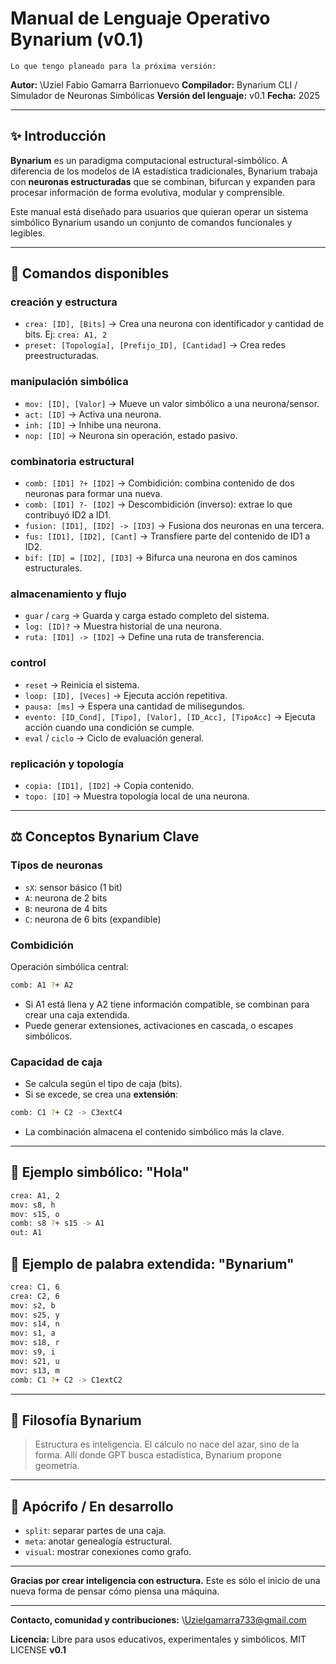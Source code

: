 # Manual de Lenguaje Operativo Bynarium (v0.1)

 `Lo que tengo planeado para la próxima versión:`

**Autor:** \Uziel Fabio Gamarra Barrionuevo
**Compilador:** Bynarium CLI / Simulador de Neuronas Simbólicas
**Versión del lenguaje:** v0.1
**Fecha:** 2025

---

## ✨ Introducción

**Bynarium** es un paradigma computacional estructural-simbólico. A diferencia de los modelos de IA estadística tradicionales, Bynarium trabaja con **neuronas estructuradas** que se combinan, bifurcan y expanden para procesar información de forma evolutiva, modular y comprensible.

Este manual está diseñado para usuarios que quieran operar un sistema simbólico Bynarium usando un conjunto de comandos funcionales y legibles.

---

## 🔧 Comandos disponibles

### creación y estructura

* `crea: [ID], [Bits]` → Crea una neurona con identificador y cantidad de bits. Ej: `crea: A1, 2`
* `preset: [Topología], [Prefijo_ID], [Cantidad]` → Crea redes preestructuradas.

### manipulación simbólica

* `mov: [ID], [Valor]` → Mueve un valor simbólico a una neurona/sensor.
* `act: [ID]` → Activa una neurona.
* `inh: [ID]` → Inhibe una neurona.
* `nop: [ID]` → Neurona sin operación, estado pasivo.

### combinatoria estructural

* `comb: [ID1] ?+ [ID2]` → Combidición: combina contenido de dos neuronas para formar una nueva.
* `comb: [ID1] ?- [ID2]` → Descombidición (inverso): extrae lo que contribuyó ID2 a ID1.
* `fusion: [ID1], [ID2] -> [ID3]` → Fusiona dos neuronas en una tercera.
* `fus: [ID1], [ID2], [Cant]` → Transfiere parte del contenido de ID1 a ID2.
* `bif: [ID] = [ID2], [ID3]` → Bifurca una neurona en dos caminos estructurales.

### almacenamiento y flujo

* `guar` / `carg` → Guarda y carga estado completo del sistema.
* `log: [ID]?` → Muestra historial de una neurona.
* `ruta: [ID1] -> [ID2]` → Define una ruta de transferencia.

### control

* `reset` → Reinicia el sistema.
* `loop: [ID], [Veces]` → Ejecuta acción repetitiva.
* `pausa: [ms]` → Espera una cantidad de milisegundos.
* `evento: [ID_Cond], [Tipo], [Valor], [ID_Acc], [TipoAcc]` → Ejecuta acción cuando una condición se cumple.
* `eval` / `ciclo` → Ciclo de evaluación general.

### replicación y topología

* `copia: [ID1], [ID2]` → Copia contenido.
* `topo: [ID]` → Muestra topología local de una neurona.

---

## ⚖️ Conceptos Bynarium Clave

### Tipos de neuronas

* `sX`: sensor básico (1 bit)
* `A`: neurona de 2 bits
* `B`: neurona de 4 bits
* `C`: neurona de 6 bits (expandible)

### Combidición

Operación simbólica central:

```bash
comb: A1 ?+ A2
```

* Si A1 está llena y A2 tiene información compatible, se combinan para crear una caja extendida.
* Puede generar extensiones, activaciones en cascada, o escapes simbólicos.

### Capacidad de caja

* Se calcula según el tipo de caja (bits).
* Si se excede, se crea una **extensión**:

```bash
comb: C1 ?+ C2 -> C3extC4
```

* La combinación almacena el contenido simbólico más la clave.

---

## 🔢 Ejemplo simbólico: "Hola"

```bash
crea: A1, 2
mov: s8, h
mov: s15, o
comb: s8 ?+ s15 -> A1
out: A1
```

## 🧩 Ejemplo de palabra extendida: "Bynarium"

```bash
crea: C1, 6
crea: C2, 6
mov: s2, b
mov: s25, y
mov: s14, n
mov: s1, a
mov: s18, r
mov: s9, i
mov: s21, u
mov: s13, m
comb: C1 ?+ C2 -> C1extC2
```

---

## 🌈 Filosofía Bynarium

> Estructura es inteligencia.
> El cálculo no nace del azar, sino de la forma.
> Allí donde GPT busca estadística, Bynarium propone geometría.

---

## 📖 Apócrifo / En desarrollo

* `split`: separar partes de una caja.
* `meta`: anotar genealogía estructural.
* `visual`: mostrar conexiones como grafo.

---

**Gracias por crear inteligencia con estructura.**
Este es sólo el inicio de una nueva forma de pensar cómo piensa una máquina.

---

**Contacto, comunidad y contribuciones:**
\Uzielgamarra733@gmail.com

**Licencia:** Libre para usos educativos, experimentales y simbólicos.
MIT LICENSE
**v0.1**
